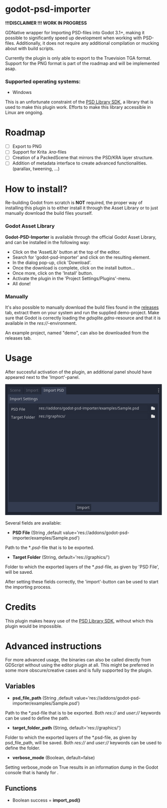# godot-psd-importer

**!!!DISCLAIMER !!! WORK IN PROGRESS**

GDNative wrapper for Importing PSD-files into Godot 3.1+, making it possible to significantly speed up development when working with PSD-files. Additionally, it does not require any additional compilation or mucking about with build scripts.

Currently the plugin is only able to export to the Truevision TGA format. Support for the PNG format is part of the roadmap and will be implemented asap.

### Supported operating systems:
- Windows

This is an unfortunate constraint of the [PSD Library SDK](https://molecular-matters.com/products_psd_sdk.html), a library that is used to make this plugin work. Efforts to make this library accessible in Linux are ongoing.

# Roadmap

- [ ] Export to PNG
- [ ] Support for Krita *.kra*-files
- [ ] Creation of a PackedScene that mirrors the PSD/KRA layer structure.
- [ ] Addition of metadata interface to create advanced functionalities. (parallax, tweening, ...)

# How to install?

Re-building Godot from scratch is **NOT** required, the proper way of installing this plugin is to either install it through the Asset Library or to just manually download the build files yourself.

### Godot Asset Library

**Godot-PSD-Importer** is available through the official Godot Asset Library, and can be installed in the following way:

- Click on the 'AssetLib' button at the top of the editor.
- Search for 'godot-psd-importer' and click on the resulting element.
- In the dialog pop-up, click 'Download'.
- Once the download is complete, click on the install button...
- Once more, click on the 'Install' button.
- Activate the plugin in the 'Project Settings/Plugins'-menu.
- All done!

### Manually

It's also possible to manually download the build files found in the [releases](https://github.com/2shady4u/godot-sqlite/releases) tab, extract them on your system and run the supplied demo-project. Make sure that Godot is correctly loading the *gdsqlite.gdns*-resource and that it is available in the *res://*-environment.

An example project, named "demo", can also be downloaded from the releases tab. 

# Usage

After succesful activation of the plugin, an additional panel should have appeared next to the 'Import'-panel.

![Import Plugin Editor](readme/import_plugin_editor.PNG?raw=true "Import Plugin Editor")

Several fields are available:
- **PSD File** (String ,default value='res://addons/godot-psd-importer/examples/Sample.psd')

Path to the **.psd*-file that is to be exported.

- **Target Folder** (String, default='res://graphics/')

Folder to which the exported layers of the **.psd*-file, as given by 'PSD File', will be saved.

After setting these fields correctly, the 'import'-button can be used to start the importing process.

# Credits

This plugin makes heavy use of the [PSD Library SDK](https://molecular-matters.com/products_psd_sdk.html), without which this plugin would be impossible.

# Advanced instructions

For more advanced usage, the binaries can also be called directly from GDScript without using the editor plugin at all.
This might be preferred in some more obscure/creative cases and is fully supported by the plugin.

## Variables

- **psd_file_path** (String ,default value='res://addons/godot-psd-importer/examples/Sample.psd')

Path to the *.psd-file that is to be exported. Both *res://* and *user://* keywords can be used to define the path.

- **target_folder_path** (String, default='res://graphics/')

Folder to which the exported layers of the *.psd-file, as given by psd_file_path, will be saved. Both *res://* and *user://* keywords can be used to define the folder.

- **verbose_mode** (Boolean, default=false)

Setting verbose_mode on True results in an information dump in the Godot console that is handy for .

## Functions

- Boolean success = **import_psd()**



